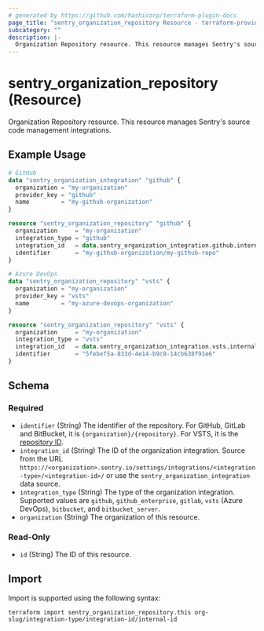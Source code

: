 ```yaml
---
# generated by https://github.com/hashicorp/terraform-plugin-docs
page_title: "sentry_organization_repository Resource - terraform-provider-sentry"
subcategory: ""
description: |-
  Organization Repository resource. This resource manages Sentry's source code management integrations.
---
```


# sentry_organization_repository (Resource)

Organization Repository resource. This resource manages Sentry's source code management integrations.

## Example Usage

```terraform
# GitHub
data "sentry_organization_integration" "github" {
  organization = "my-organization"
  provider_key = "github"
  name         = "my-github-organization"
}

resource "sentry_organization_repository" "github" {
  organization     = "my-organization"
  integration_type = "github"
  integration_id   = data.sentry_organization_integration.github.internal_id
  identifier       = "my-github-organization/my-github-repo"
}

# Azure DevOps
data "sentry_organization_repository" "vsts" {
  organization = "my-organization"
  provider_key = "vsts"
  name         = "my-azure-devops-organization"
}

resource "sentry_organization_repository" "vsts" {
  organization     = "my-organization"
  integration_type = "vsts"
  integration_id   = data.sentry_organization_integration.vsts.internal_id
  identifier       = "5febef5a-833d-4e14-b9c0-14cb638f91e6"
}
```

<!-- schema generated by tfplugindocs -->
## Schema

### Required

- `identifier` (String) The identifier of the repository. For GitHub, GitLab and BitBucket, it is `{organization}/{repository}`. For VSTS, it is the [repository ID](https://learn.microsoft.com/en-us/rest/api/azure/devops/git/repositories/get#get-a-repository-by-repositoryid).
- `integration_id` (String) The ID of the organization integration. Source from the URL `https://<organization>.sentry.io/settings/integrations/<integration-type>/<integration-id>/` or use the `sentry_organization_integration` data source.
- `integration_type` (String) The type of the organization integration. Supported values are `github`, `github_enterprise`, `gitlab`, `vsts` (Azure DevOps), `bitbucket`, and `bitbucket_server`.
- `organization` (String) The organization of this resource.

### Read-Only

- `id` (String) The ID of this resource.

## Import

Import is supported using the following syntax:

```shell
terraform import sentry_organization_repository.this org-slug/integration-type/integration-id/internal-id
```
